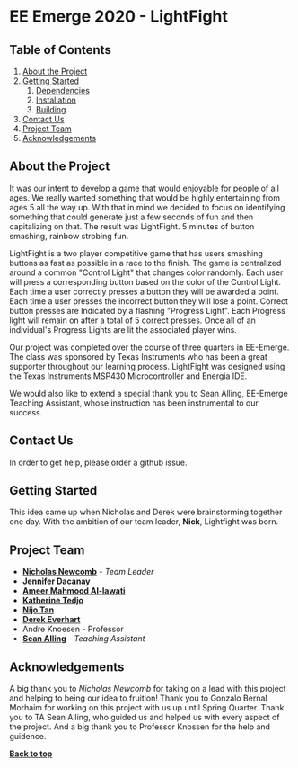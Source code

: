 # EE Emerge 2020 - LightFight 

## Table of Contents

1. [About the Project](#about-the-project)
1. [Getting Started](#getting-started)
    1. [Dependencies](#dependencies)
    1. [Installation](#installation)
    1. [Building](#building)
1. [Contact Us](#contact-us)
1. [Project Team](#project-team)
1. [Acknowledgements](#acknowledgements)


## About the Project
It was our intent to develop a game that would enjoyable for people of all ages. We really wanted something that would be highly entertaining from ages 5 all the way up. With that in mind we decided to focus on identifying something that could generate just a few seconds of fun and then capitalizing on that. The result was LightFight. 5 minutes of button smashing, rainbow strobing fun. 

LightFight is a two player competitive game that has users smashing buttons as fast as possible in a race to the finish. The game is centralized around a common "Control Light" that changes color randomly. Each user will press a corresponding button based on the color of the Control Light. Each time a user correctly presses a button they will be awarded a point. Each time a user presses the incorrect button they will lose a point. Correct button presses are Indicated by a flashing "Progress Light". Each Progress light will remain on after a total of 5 correct presses. Once all of an individual's Progress Lights are lit the associated player wins.

Our project was completed over the course of three quarters in EE-Emerge. The class was sponsored by Texas Instruments who has been a great supporter throughout our learning process. LightFight was designed using the Texas Instruments MSP430 Microcontroller and Energia IDE. 

We would also like to extend a special thank you to Sean Alling, EE-Emerge Teaching Assistant, whose instruction has been instrumental to our success.

## Contact Us
In order to get help, please order a github issue.

## Getting Started
This idea came up when Nicholas and Derek were brainstorming together one day. With the ambition of our team leader, **Nick**, Lightfight was born.
## Project Team
* **[Nicholas Newcomb](https://github.com/Nick-Newcomb)** - *Team Leader*
* **[Jennifer Dacanay](https://github.com/JenDacanay)**
* **[Ameer Mahmood Al-lawati](https://github.com/AmeerAllawati)**
* **[Katherine Tedjo](https://github.com/mkatherine)**
*  **[Nijo Tan](https://github.com/nijo-tan)**
* **[Derek Everhart]()**
* Andre Knoesen - Professor
* **[Sean Alling](https://github.com/SeanAlling)** - *Teaching Assistant*

 
## Acknowledgements
A big thank you to *Nicholas Newcomb* for taking on a lead with this project and helping to being our idea to fruition! Thank you to Gonzalo Bernal Morhaim for working on this project with us up until Spring Quarter. Thank you to TA Sean Alling, who guided us and helped us with every aspect of the project. And a big thank you to Professor Knossen for the help and guidence.

**[Back to top](#table-of-contents)**
